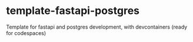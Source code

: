 # template-fastapi-postgres
Template for fastapi and postgres development, with devcontainers (ready for codespaces)
